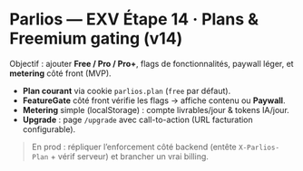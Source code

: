 # Parlios — EXV Étape 14 · Plans & Freemium gating (v14)

Objectif : ajouter **Free / Pro / Pro+**, flags de fonctionnalités, paywall léger, et **metering** côté front (MVP).  
- **Plan courant** via cookie `parlios.plan` (`free` par défaut).  
- **FeatureGate** côté front vérifie les flags → affiche contenu ou **Paywall**.  
- **Metering** simple (localStorage) : compte livrables/jour & tokens IA/jour.  
- **Upgrade** : page `/upgrade` avec call-to-action (URL facturation configurable).

> En prod : répliquer l’enforcement côté backend (entête `X-Parlios-Plan` + vérif serveur) et brancher un vrai billing.
